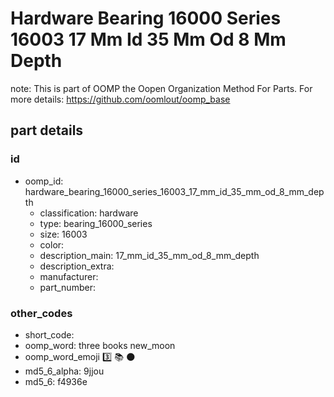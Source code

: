 # Hardware Bearing 16000 Series 16003 17 Mm Id 35 Mm Od 8 Mm Depth  

note: This is part of OOMP the Oopen Organization Method For Parts. For more details: https://github.com/oomlout/oomp_base

##  part details





### id
* oomp_id: hardware_bearing_16000_series_16003_17_mm_id_35_mm_od_8_mm_depth
  * classification: hardware
  * type: bearing_16000_series
  * size: 16003
  * color: 
  * description_main: 17_mm_id_35_mm_od_8_mm_depth
  * description_extra: 
  * manufacturer: 
  * part_number: 

### other_codes
* short_code: 
* oomp_word: three books new_moon
* oomp_word_emoji :three: :books: :new_moon:
* md5_6_alpha: 9jjou
* md5_6: f4936e